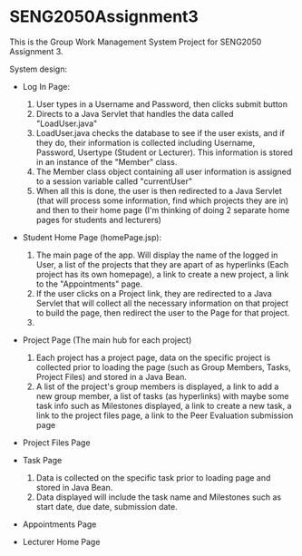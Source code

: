 # SENG2050Assignment3

This is the Group Work Management System Project for SENG2050 Assignment 3.

System design:
  - Log In Page:
    1. User types in a Username and Password, then clicks submit button
    2. Directs to a Java Servlet that handles the data called "LoadUser.java"
    3. LoadUser.java checks the database to see if the user exists, and if they do, their information is collected including Username, Password, Usertype (Student or Lecturer). This information is stored in an instance of the "Member" class.
    4. The Member class object containing all user information is assigned to a session variable called "currentUser"
    5. When all this is done, the user is then redirected to a Java Servlet (that will process some information, find which projects they are in) and then to their home page (I'm thinking of doing 2 separate home pages for students and lecturers)

  - Student Home Page (homePage.jsp):
    1. The main page of the app. Will display the name of the logged in User, a list of the projects that they are apart of as hyperlinks (Each project has its own homepage), a link to create a new project, a link to the "Appointments" page.
    2. If the user clicks on a Project link, they are redirected to a Java Servlet that will collect all the necessary information on that project to build the page, then redirect the user to the Page for that project.
    3.

  - Project Page (The main hub for each project)
    1. Each project has a project page, data on the specific project is collected prior to loading the page (such as Group Members, Tasks, Project Files) and stored in a Java Bean.
    2. A list of the project's group members is displayed, a link to add a new group member, a list of tasks (as hyperlinks) with maybe some task info such as Milestones displayed, a link to create a new task, a link to the project files page, a link to the Peer Evaluation submission page

  - Project Files Page

  - Task Page
    1. Data is collected on the specific task prior to loading page and stored in Java Bean.
    2. Data displayed will include the task name and Milestones such as start date, due date, submission date.

  - Appointments Page

  - Lecturer Home Page
